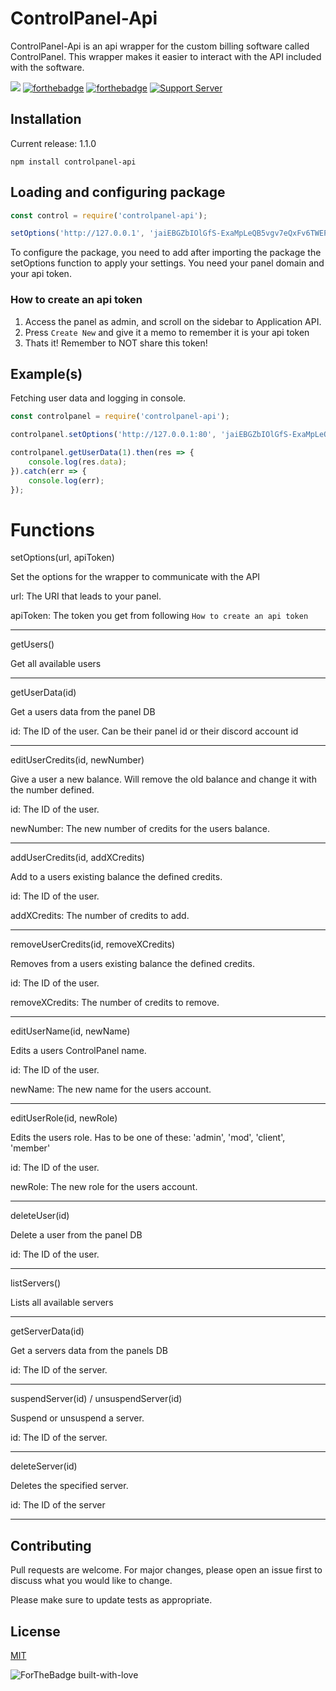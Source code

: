# ControlPanel-Api
ControlPanel-Api is an api wrapper for the custom billing software called ControlPanel. This wrapper makes it easier to interact with the API included with the software. 

![](https://img.shields.io/npm/l/controlpanel-api)
[![forthebadge](https://forthebadge.com/images/badges/built-with-love.svg)](https://forthebadge.com)
[![forthebadge](https://forthebadge.com/images/badges/made-with-javascript.svg)](https://forthebadge.com)
[![Support Server](https://img.shields.io/discord/591914197219016707.svg?color=7289da&label=ControlPanel&logo=discord&style=flat-square)](https://discord.gg/Qw69vNzFg6)

## Installation
Current release: 1.1.0

`npm install controlpanel-api`
## Loading and configuring package
```js
const control = require('controlpanel-api');

setOptions('http://127.0.0.1', 'jaiEBGZbIOlGfS-ExaMpLeQB5vgv7eQxFv6TWEPZ-Gw6BD3n');
```
To configure the package, you need to add after importing the package the setOptions function to apply your settings. You need your panel domain and your api token.
### How to create an api token
1. Access the panel as admin, and scroll on the sidebar to Application API.
2. Press `Create New` and give it a memo to remember it is your api token
3. Thats it! Remember to NOT share this token!
## Example(s)
Fetching user data and logging in console.
```js
const controlpanel = require('controlpanel-api');

controlpanel.setOptions('http://127.0.0.1:80', 'jaiEBGZbIOlGfS-ExaMpLeQB5vgv7eQxFv6TWEPZ-Gw6BD3n');

controlpanel.getUserData(1).then(res => {
    console.log(res.data);
}).catch(err => {
    console.log(err);
});
```
# Functions
setOptions(url, apiToken)

Set the options for the wrapper to communicate with the API

url: The URI that leads to your panel.

apiToken: The token you get from following `How to create an api token`

---
getUsers()

Get all available users

---
getUserData(id)

Get a users data from the panel DB

id: The ID of the user. Can be their panel id or their discord account id

---

editUserCredits(id, newNumber)

Give a user a new balance. Will remove the old balance and change it with the number defined.

id: The ID of the user.

newNumber: The new number of credits for the users balance.

---
 
addUserCredits(id, addXCredits)

Add to a users existing balance the defined credits.

id: The ID of the user.

addXCredits: The number of credits to add.

---

removeUserCredits(id, removeXCredits)

Removes from a users existing balance the defined credits.

id: The ID of the user.

removeXCredits: The number of credits to remove.

---

editUserName(id, newName)

Edits a users ControlPanel name. 

id: The ID of the user.

newName: The new name for the users account.

---

editUserRole(id, newRole)

Edits the users role. Has to be one of these: 'admin', 'mod', 'client', 'member'

id: The ID of the user.

newRole: The new role for the users account.

---

deleteUser(id)

Delete a user from the panel DB

id: The ID of the user.

---

listServers()

Lists all available servers

---

getServerData(id)

Get a servers data from the panels DB

id: The ID of the server. 

---

suspendServer(id) / unsuspendServer(id)

Suspend or unsuspend a server.

id: The ID of the server.

---
deleteServer(id)

Deletes the specified server.

id: The ID of the server

---

## Contributing
Pull requests are welcome. For major changes, please open an issue first to discuss what you would like to change.

Please make sure to update tests as appropriate.

## License
[MIT](https://choosealicense.com/licenses/mit/)

![ForTheBadge built-with-love](http://ForTheBadge.com/images/badges/built-with-love.svg)
